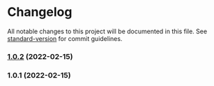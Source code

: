 # Changelog

All notable changes to this project will be documented in this file. See [standard-version](https://github.com/conventional-changelog/standard-version) for commit guidelines.

### [1.0.2](https://github.com/TheLazyLemur/attendance-reg/compare/v1.0.1...v1.0.2) (2022-02-15)

### 1.0.1 (2022-02-15)
